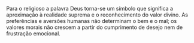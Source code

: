 ﻿Para o religioso a palavra Deus torna-se um símbolo que significa a aproximação à realidade suprema e o reconhecimento do valor divino. As preferências e aversões humanas não determinam o bem e o mal; os valores morais não crescem a partir do cumprimento de desejo nem de frustração emocional.
